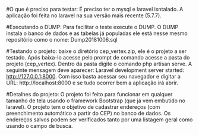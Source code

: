 #O que é preciso para testar:
É preciso ter o mysql e laravel isntalado. A aplicação foi feita no laravel na sua versão mais recente (5.7.7). 

#Executando o DUMP:
Para facilitar o teste execute o DUMP. O DUMP instala o banco de dados e as tabelas já populadas ele está nesse mesmo repositório como o nome: Dump20181006.sql

#Testando o projeto:
baixe o diretório cep_vertex.zip, ele é o projeto a ser testado. Após baixa-lo acesse pelo prompt de comando acesse a pasta do projeto (cep_vertex). Dentro da pasta digite o comando php artisan serve. A seguinte mensagem deve aparecer:
Laravel development server started: <http://127.0.0.1:8000>. Com isso basta acessar seu navegador e digitar a URL: http://localhost:8000 e se tudo ocorrer bem a aplicação irá abrir.

#Detalhes do projeto:
O projeto foi feito para funcionar em qualquer tamanho de tela usando o framework Bootstrap (que já vem embutido no laravel). O projeto tem o objetivo de cadastrar endereços (com preenchimento automático a partir do CEP) no banco de dados. Os endereços salvos podem ser verificados tanto por uma listagem geral como usando o campo de busca.
